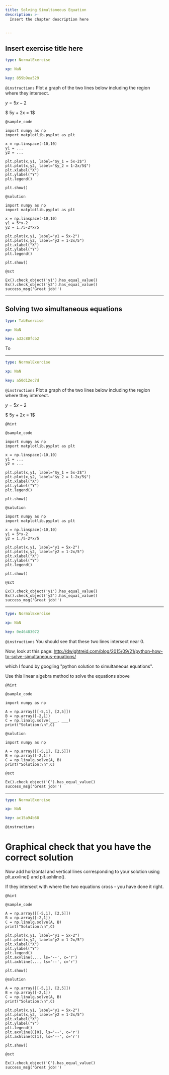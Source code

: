 ```yaml
---
title: Solving Simultaneous Equation
description: >-
  Insert the chapter description here


---
```

## Insert exercise title here

```yaml
type: NormalExercise

xp: NaN

key: 859b9ea529
```



`@instructions`
Plot a graph of the two lines below including the region where they intersect.

$y = 5x-2$

$ 5y + 2x = 1$



`@sample_code`
```{undefined}
import numpy as np
import matplotlib.pyplot as plt

x = np.linspace(-10,10)
y1 = ...
y2 = ...

plt.plot(x,y1, label="$y_1 = 5x-2$")
plt.plot(x,y2, label="$y_2 = 1-2x/5$")
plt.xlabel("X")
plt.ylabel("Y")
plt.legend()

plt.show()
```
`@solution`
```{undefined}
import numpy as np
import matplotlib.pyplot as plt

x = np.linspace(-10,10)
y1 = 5*x-2
y2 = 1./5-2*x/5

plt.plot(x,y1, label="y1 = 5x-2")
plt.plot(x,y2, label="y2 = 1-2x/5")
plt.xlabel("X")
plt.ylabel("Y")
plt.legend()

plt.show()
```
`@sct`
```{undefined}
Ex().check_object('y1').has_equal_value()
Ex().check_object('y2').has_equal_value()
success_msg('Great job!')
```





---
## Solving two simultaneous equations

```yaml
type: TabExercise

xp: NaN

key: a32c80fcb2
```

To











***



```yaml
type: NormalExercise

xp: NaN

key: a50d12ec7d
```



`@instructions`
Plot a graph of the two lines below including the region where they intersect.

$y = 5x-2$

$ 5y + 2x = 1$

`@hint`



`@sample_code`
```{undefined}
import numpy as np
import matplotlib.pyplot as plt

x = np.linspace(-10,10)
y1 = ...
y2 = ...

plt.plot(x,y1, label="$y_1 = 5x-2$")
plt.plot(x,y2, label="$y_2 = 1-2x/5$")
plt.xlabel("X")
plt.ylabel("Y")
plt.legend()

plt.show()
```
`@solution`
```{undefined}
import numpy as np
import matplotlib.pyplot as plt

x = np.linspace(-10,10)
y1 = 5*x-2
y2 = 1./5-2*x/5

plt.plot(x,y1, label="y1 = 5x-2")
plt.plot(x,y2, label="y2 = 1-2x/5")
plt.xlabel("X")
plt.ylabel("Y")
plt.legend()

plt.show()
```
`@sct`
```{undefined}
Ex().check_object('y1').has_equal_value()
Ex().check_object('y2').has_equal_value()
success_msg('Great job!')
```






***



```yaml
type: NormalExercise

xp: NaN

key: 0e46483072
```



`@instructions`
You should see that these two lines intersect near 0.

Now, look at this page: http://dwightreid.com/blog/2015/09/21/python-how-to-solve-simultaneous-equations/

which I found by googling "python solution to simultaneous equations".

Use this linear algebra method to solve the equations above

`@hint`



`@sample_code`
```{undefined}
import numpy as np

A = np.array([[-5,1], [2,5]])
B = np.array([-2,1])
C = np.linalg.solve(___, ___)
print("Solution:\n",C)
```
`@solution`
```{undefined}
import numpy as np

A = np.array([[-5,1], [2,5]])
B = np.array([-2,1])
C = np.linalg.solve(A, B)
print("Solution:\n",C)
```
`@sct`
```{undefined}
Ex().check_object('C').has_equal_value()
success_msg('Great job!')
```






***



```yaml
type: NormalExercise

xp: NaN

key: ac15a94b68
```



`@instructions`
# Graphical check that you have the correct solution

Now add horizontal and vertical lines corresponding to your solution using plt.axvline() and plt.axhline().

If they intersect with where the two equations cross - you have done it right.

`@hint`



`@sample_code`
```{undefined}
A = np.array([[-5,1], [2,5]])
B = np.array([-2,1])
C = np.linalg.solve(A, B)
print("Solution:\n",C)

plt.plot(x,y1, label="y1 = 5x-2")
plt.plot(x,y2, label="y2 = 1-2x/5")
plt.xlabel("X")
plt.ylabel("Y")
plt.legend()
plt.axvline(..., ls='--', c='r')
plt.axhline(..., ls='--', c='r')

plt.show()
```
`@solution`
```{undefined}
A = np.array([[-5,1], [2,5]])
B = np.array([-2,1])
C = np.linalg.solve(A, B)
print("Solution:\n",C)

plt.plot(x,y1, label="y1 = 5x-2")
plt.plot(x,y2, label="y2 = 1-2x/5")
plt.xlabel("X")
plt.ylabel("Y")
plt.legend()
plt.axvline(C[0], ls='--', c='r')
plt.axhline(C[1], ls='--', c='r')

plt.show()
```
`@sct`
```{undefined}
Ex().check_object('C').has_equal_value()
success_msg('Great job!')
```





